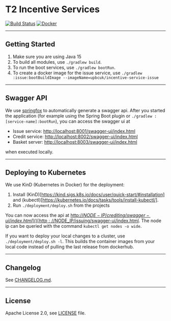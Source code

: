 # T2 Incentive Services

[![Build Status](https://travis-ci.com/upbcuk/incentive-services.svg?branch=develop)](https://travis-ci.com/upbcuk/incentive-services) [![Docker](https://img.shields.io/docker/cloud/build/eaudeweb/scratch?label=docker&style=flat)](https://hub.docker.com/repository/docker/upbcuk/incentive-service-issue/tags)

----

## Getting Started

1. Make sure you are using Java 15
2. To build all modules, use `./gradlew build`.
3. To run the boot services, use `./gradlew bootRun`.
4. To create a docker image for the issue service, use `./gradlew :issue:bootBuildImage --imageName=upbcuk/incentive-service-issue`

---

## Swagger API

We use [springfox](http://springfox.github.io/springfox/docs/current/) to automatically generate a swagger api. After you started the application (for example using the Spring Boot plugin or `./gradlew :[service-name]:bootRun`), you can access the swagger ui at 
 - Issue service: [http://localhost:8001/swagger-ui/index.html](http://localhost:8001/swagger-ui/index.html) 
- Credit service: [http://localhost:8002/swagger-ui/index.html](http://localhost:8002/swagger-ui/index.html)
- Basket server: [http://localhost:8003/swagger-ui/index.html](http://localhost:8003/swagger-ui/index.html)

when executed locally.


---

## Deploying to Kubernetes

We use KinD (Kubernetes in Docker) for the deployment:
 1. Install (KinD)[https://kind.sigs.k8s.io/docs/user/quick-start/#installation] and (kubectl)[https://kubernetes.io/docs/tasks/tools/install-kubectl/].
 2. Run `./deployment/deploy.sh` from the projects

You can now access the api at [http://$NODE-IP/crediting/swagger-ui/index.html]() [http://$NODE_IP/issuing/swagger-ui/index.html](). The node ip can be queried with the command `kubectl get nodes -o wide`.

If you want to deploy your local changes to a cluster, use `./deployment/deploy.sh -l`. This builds the container images from your local code instead of pulling the last release from dockerhub. 

---

## Changelog

See [CHANGELOG.md](CHANGELOG.md).

---

## License

Apache License 2.0, see [LICENSE](LICENSE) file.